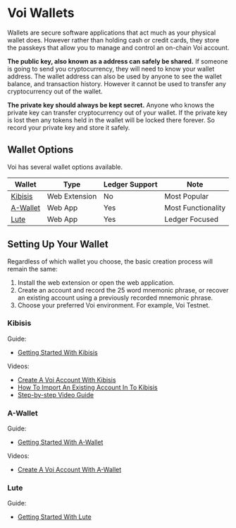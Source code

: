 # Voi Wallets

Wallets are secure software applications that act much as your physical wallet does. However rather than holding cash or credit cards, they store the passkeys that allow you to manage and control an on-chain Voi account. 

**The public key, also known as a address can safely be shared.** If someone is going to send you cryptocurrency, they will need to know your wallet address. The wallet address can also be used by anyone to see the wallet balance, and transaction history. However it cannot be used to transfer any cryptocurrency out of the wallet.

**The private key should always be kept secret.** Anyone who knows the private key can transfer cryptocurrency out of your wallet. If the private key is lost then any tokens held in the wallet will be locked there forever. So record your private key and store it safely.

## Wallet Options

Voi has several wallet options available.

| Wallet | Type | Ledger Support | Note |
| --- | --- | --- | --- |
| [Kibisis](https://kibis.is/) | Web Extension | No | Most Popular |
| [A-Wallet](https://www.a-wallet.net/) | Web App | Yes | Most Functionality | 
| [Lute](https://lute.app/) | Web App| Yes | Ledger Focused | 

## Setting Up Your Wallet

Regardless of which wallet you choose, the basic creation process will remain the same: 

1. Install the web extension or open the web application. 
2. Create an account and record the 25 word mnemonic phrase, or recover an existing account using a previously recorded mnemonic phrase.
3. Choose your preferred Voi environment. For example, Voi Testnet. 

### Kibisis

Guide:

- [Getting Started With Kibisis](https://medium.com/@RachKoch/getting-started-with-kibisis-wallet-9243d8f83bde)

Videos:

- [Create A Voi Account With Kibisis](https://www.youtube.com/shorts/cgBQh1mwiRM)
- [How To Import An Existing Account In To Kibisis](https://www.youtube.com/shorts/cgBQh1mwiRM)
- [Step-by-step Video Guide](https://www.loom.com/share/c15a82c9e4dc4e5885ff962cc73bdb33?sid=889ff8d4-97a3-489c-8c8d-ef61ae4d46a8)

### A-Wallet

Guide: 

- [Getting Started With A-Wallet](https://medium.com/@RachKoch/how-to-create-an-a-wallet-a6f2709088a6)

Videos:

- [Create A Voi Account With A-Wallet](https://www.loom.com/share/0eadd1281dfd4a148b19e64c29bff1d7?sid=d5df6f03-ec2b-4c64-bf52-eab3673c75b5)

### Lute

Guide: 

- [Getting Started With Lute](https://medium.com/@RachKoch/getting-started-with-lute-wallet-9acee565c8da)